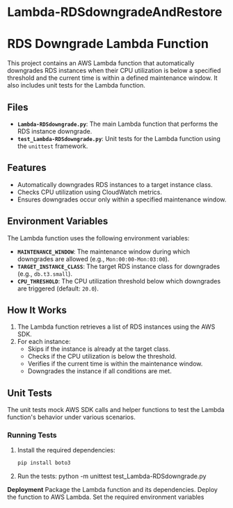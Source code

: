 # Lambda-RDSdowngradeAndRestore
# RDS Downgrade Lambda Function

This project contains an AWS Lambda function that automatically downgrades RDS instances when their CPU utilization is below a specified threshold and the current time is within a defined maintenance window. It also includes unit tests for the Lambda function.

## Files

- **`Lambda-RDSdowngrade.py`**: The main Lambda function that performs the RDS instance downgrade.
- **`test_Lambda-RDSdowngrade.py`**: Unit tests for the Lambda function using the `unittest` framework.

## Features

- Automatically downgrades RDS instances to a target instance class.
- Checks CPU utilization using CloudWatch metrics.
- Ensures downgrades occur only within a specified maintenance window.

## Environment Variables

The Lambda function uses the following environment variables:

- **`MAINTENANCE_WINDOW`**: The maintenance window during which downgrades are allowed (e.g., `Mon:00:00-Mon:03:00`).
- **`TARGET_INSTANCE_CLASS`**: The target RDS instance class for downgrades (e.g., `db.t3.small`).
- **`CPU_THRESHOLD`**: The CPU utilization threshold below which downgrades are triggered (default: `20.0`).

## How It Works

1. The Lambda function retrieves a list of RDS instances using the AWS SDK.
2. For each instance:
   - Skips if the instance is already at the target class.
   - Checks if the CPU utilization is below the threshold.
   - Verifies if the current time is within the maintenance window.
   - Downgrades the instance if all conditions are met.

## Unit Tests

The unit tests mock AWS SDK calls and helper functions to test the Lambda function's behavior under various scenarios.

### Running Tests

1. Install the required dependencies:
   ```bash
   pip install boto3
2. Run the tests:
   python -m unittest test_Lambda-RDSdowngrade.py

**Deployment**
Package the Lambda function and its dependencies.
Deploy the function to AWS Lambda.
Set the required environment variables
